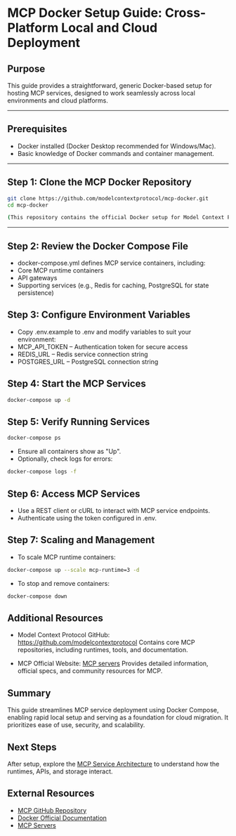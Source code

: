 # MCP Docker Setup Guide: Cross-Platform Local and Cloud Deployment

## Purpose

This guide provides a straightforward, generic Docker-based setup for hosting MCP services, designed to work seamlessly across local environments and cloud platforms.

---

## Prerequisites

- Docker installed (Docker Desktop recommended for Windows/Mac).  
- Basic knowledge of Docker commands and container management.

---

## Step 1: Clone the MCP Docker Repository

```bash
git clone https://github.com/modelcontextprotocol/mcp-docker.git
cd mcp-docker

(This repository contains the official Docker setup for Model Context Protocol MCP services.)
```

---

## Step 2: Review the Docker Compose File

- docker-compose.yml defines MCP service containers, including:
- Core MCP runtime containers
- API gateways
- Supporting services (e.g., Redis for caching, PostgreSQL for state persistence)

## Step 3: Configure Environment Variables

- Copy .env.example to .env and modify variables to suit your environment:
- MCP_API_TOKEN – Authentication token for secure access
- REDIS_URL – Redis service connection string
- POSTGRES_URL – PostgreSQL connection string

## Step 4: Start the MCP Services

```bash
docker-compose up -d
```

## Step 5: Verify Running Services

```bash
docker-compose ps
```

- Ensure all containers show as "Up".
- Optionally, check logs for errors:

```bash
docker-compose logs -f
```

## Step 6: Access MCP Services

- Use a REST client or cURL to interact with MCP service endpoints.
- Authenticate using the token configured in .env.

## Step 7: Scaling and Management

- To scale MCP runtime containers:

```bash
docker-compose up --scale mcp-runtime=3 -d
```

- To stop and remove containers:

```bash
docker-compose down
```

## Additional Resources

- Model Context Protocol GitHub:
    https://github.com/modelcontextprotocol
    Contains core MCP repositories, including runtimes, tools, and documentation.

- MCP Official Website:
    [MCP servers](https://glama.ai/mcp/servers)
    Provides detailed information, official specs, and community resources for MCP.

## Summary

This guide streamlines MCP service deployment using Docker Compose, enabling rapid local setup and serving as a foundation for cloud migration. It prioritizes ease of use, security, and scalability.

## Next Steps

After setup, explore the [MCP Service Architecture](mcp_service_architecture.md) to understand how the runtimes, APIs, and storage interact.

## External Resources

- [MCP GitHub Repository](https://docs.roocode.com/features/mcp/recommended-mcp-servers)
- [Docker Official Documentation](https://docs.docker.com/)
- [MCP Servers](https://glama.ai/mcp/servers)
